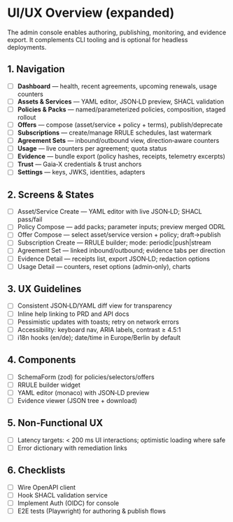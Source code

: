 # UI/UX Overview (expanded)

The admin console enables authoring, publishing, monitoring, and evidence export. It complements CLI tooling and is optional for headless deployments.

## 1. Navigation
- [ ] **Dashboard** — health, recent agreements, upcoming renewals, usage counters
- [ ] **Assets & Services** — YAML editor, JSON‑LD preview, SHACL validation
- [ ] **Policies & Packs** — named/parameterized policies, composition, staged rollout
- [ ] **Offers** — compose (asset/service + policy + terms), publish/deprecate
- [ ] **Subscriptions** — create/manage RRULE schedules, last watermark
- [ ] **Agreement Sets** — inbound/outbound view, direction‑aware counters
- [ ] **Usage** — live counters per agreement; quota status
- [ ] **Evidence** — bundle export (policy hashes, receipts, telemetry excerpts)
- [ ] **Trust** — Gaia‑X credentials & trust anchors
- [ ] **Settings** — keys, JWKS, identities, adapters

## 2. Screens & States
- [ ] Asset/Service Create — YAML editor with live JSON‑LD; SHACL pass/fail
- [ ] Policy Compose — add packs; parameter inputs; preview merged ODRL
- [ ] Offer Compose — select asset/service version + policy; draft→publish
- [ ] Subscription Create — RRULE builder; mode: periodic|push|stream
- [ ] Agreement Set — linked inbound/outbound; evidence tabs per direction
- [ ] Evidence Detail — receipts list, export JSON‑LD; redaction options
- [ ] Usage Detail — counters, reset options (admin‑only), charts

## 3. UX Guidelines
- [ ] Consistent JSON‑LD/YAML diff view for transparency
- [ ] Inline help linking to PRD and API docs
- [ ] Pessimistic updates with toasts; retry on network errors
- [ ] Accessibility: keyboard nav, ARIA labels, contrast ≥ 4.5:1
- [ ] i18n hooks (en/de); date/time in Europe/Berlin by default

## 4. Components
- [ ] SchemaForm (zod) for policies/selectors/offers
- [ ] RRULE builder widget
- [ ] YAML editor (monaco) with JSON‑LD preview
- [ ] Evidence viewer (JSON tree + download)

## 5. Non‑Functional UX
- [ ] Latency targets: < 200 ms UI interactions; optimistic loading where safe
- [ ] Error dictionary with remediation links

## 6. Checklists
- [ ] Wire OpenAPI client
- [ ] Hook SHACL validation service
- [ ] Implement Auth (OIDC) for console
- [ ] E2E tests (Playwright) for authoring & publish flows